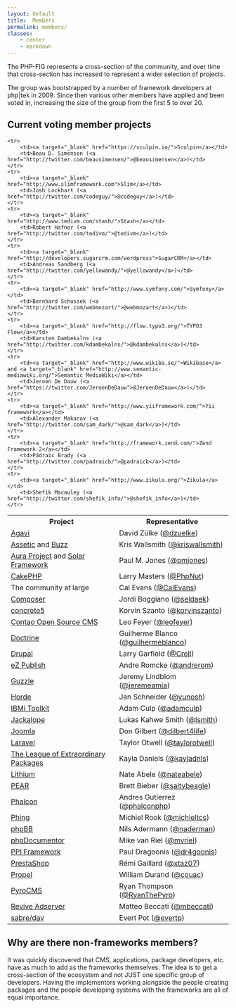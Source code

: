 ```yaml
---
layout: default
title:  Members
permalink: members/
classes:
    - center
    - markdown
---
```


<p>The PHP-FIG represents a cross-section of the community, and over time that cross-section has increased to represent a wider selection of projects.</p>
<p>The group was bootstrapped by a number of framework developers at php|tek in 2009. Since then various other members have applied and been voted in, increasing the size of the group from the first 5 to over 20.</p>

<h2 class="table_title">Current voting member projects</h2>
<table>
    <tr>
        <th>Project</th>
        <th>Representative</th>
    </tr>
    <tr>
        <td><a target="_blank" href="http://www.agavi.org/">Agavi</a></td>
        <td>David Zülke (<a href="http://twitter.com/dzuelke/">@dzuelke</a>)</td>
    </tr>
    <tr>
        <td><a target="_blank" href="http://github.com/kriswallsmith/assetic/">Assetic</a> and <a target="_blank" href="https://github.com/kriswallsmith/Buzz">Buzz</a></td>
        <td>Kris Wallsmith (<a href="http://twitter.com/kriswallsmith/">@kriswallsmith</a>)</td>
    </tr>
    <tr>
        <td><a target="_blank" href="http://auraphp.github.com/">Aura Project</a> and <a target="_blank" href="http://solarphp.com/">Solar Framework</a></td>
        <td>Paul M. Jones (<a href="http://twitter.com/pmjones/">@pmjones</a>)</td>
    </tr>
    <tr>
        <td><a target="_blank" href="http://cakephp.org/">CakePHP</a></td>
        <td>Larry Masters (<a href="http://twitter.com/PhpNut/">@PhpNut</a>)</td>
    </tr>
    <tr>
        <td>The community at large</td>
        <td>Cal Evans (<a href="http://twitter.com/CalEvans/">@CalEvans</a>)</td>
    </tr>
    <tr>
        <td><a target="_blank" href="http://getcomposer.org/">Composer</a></td>
        <td>Jordi Boggiano (<a href="http://twitter.com/seldaek/">@seldaek</a>)</td>
    </tr>
    <tr>
        <td><a target="_blank" href="http://www.concrete5.org/">concrete5</a></td>
        <td>Korvin Szanto (<a href="http://twitter.com/korvinszanto/">@korvinszanto</a>)</td>
    </tr>
    <tr>
        <td><a target="_blank" href="https://contao.org">Contao Open Source CMS</a></td>
        <td>Leo Feyer (<a href="http://twitter.com/leofeyer/">@leofeyer</a>)</td>
    </tr>
    <tr>
        <td><a target="_blank" href="http://www.doctrine-project.org">Doctrine</a></td>
        <td>Guilherme Blanco (<a href="http://twitter.com/guilhermeblanco/">@guilhermeblanco</a>)</td>
    </tr>
    <tr>
        <td><a target="_blank" href="http://drupal.org">Drupal</a></td>
        <td>Larry Garfield (<a href="http://twitter.com/Crell/">@Crell</a>)</td>
    </tr>
    <tr>
        <td><a target="_blank" href="http://ez.no/">eZ Publish</a></td>
        <td>Andre Romcke (<a href="http://twitter.com/andrerom/">@andrerom</a>)</td>
    </tr>
    <tr>
        <td><a target="_blank" href="http://www.guzzlephp.com/">Guzzle</a></td>
        <td>Jeremy Lindblom (<a href="https://twitter.com/jeremeamia/">@jeremeamia</a>)</td>
    </tr>
    <tr>
        <td><a target="_blank" href="http://www.horde.org/">Horde</a></td>
        <td>Jan Schneider (<a href="https://twitter.com/yunosh">@yunosh</a>)</td>
    </tr>
    <tr>
        <td><a target="_blank" href="https://github.com/zendtech/IbmiToolkit/">IBMi Toolkit</a></td>
        <td>Adam Culp (<a href="https://twitter.com/adamculp">@adamculp</a>)</td>
    </tr>
    <tr>
        <td><a target="_blank" href="http://jackalope.github.com">Jackalope</a></td>
        <td>Lukas Kahwe Smith (<a href="http://twitter.com/lsmith">@lsmith</a>)</td>
    </tr>
    <tr>
        <td><a target="_blank" href="http://www.joomla.org/">Joomla</a></td>
        <td>Don Gilbert (<a href="http://twitter.com/dilbert4life/">@dilbert4life</a>)</td>
    </tr>
    <tr>
        <td><a target="_blank" href="http://laravel.com/">Laravel</a></td>
        <td>Taylor Otwell (<a href="http://twitter.com/taylorotwell/">@taylorotwell</a>)</td>
    </tr>
    <tr>
        <td><a target="_blank" href="http://thephpleague.com">The League of Extraordinary Packages</a></td>
        <td>Kayla Daniels (<a href="https://twitter.com/kayladnls">@kayladnls</a>)</td>
    </tr>
    <tr>
        <td><a target="_blank" href="http://li3.me/">Lithium</a></td>
        <td>Nate Abele (<a href="http://twitter.com/nateabele/">@nateabele</a>)</td>
    </tr>
    <tr>
        <td><a target="_blank" href="http://pear.php.net/">PEAR</a></td>
        <td>Brett Bieber (<a href="http://twitter.com/saltybeagle/">@saltybeagle</a>)</td>
    </tr>
    <tr>
        <td><a target="_blank" href="http://www.phalconphp.com/">Phalcon</a></td>
        <td>Andres Gutierrez (<a href="http://twitter.com/phalconphp/">@phalconphp</a>)</td>
    </tr>
    <tr>
        <td><a target="_blank" href="http://www.phing.info/">Phing</a></td>
        <td>Michiel Rook (<a href="http://twitter.com/michieltcs/">@michieltcs</a>)</td>
    </tr>
    <tr>
        <td><a target="_blank" href="http://www.phpbb.com/">phpBB</a></td>
        <td>Nils Adermann (<a href="http://twitter.com/naderman/">@naderman</a>)</td>
    </tr>
    <tr>
        <td><a target="_blank" href="http://www.phpdoc.org/">phpDocumentor</a></td>
        <td>Mike van Riel (<a href="http://twitter.com/mvriel/">@mvriel</a>)</td>
    </tr>
    <tr>
        <td><a target="_blank" href="http://www.ppi.io/">PPI Framework</a></td>
        <td>Paul Dragoonis (<a href="http://twitter.com/dr4goonis/">@dr4goonis</a>)</td>
    </tr>
    <tr>
        <td><a target="_blank" href="http://www.prestashop.com/">PrestaShop</a></td>
        <td>R&eacute;mi Gaillard (<a href="http://twitter.com/xtaz07/">@xtaz07</a>)</td>
    </tr>
    <tr>
        <td><a target="_blank" href="http://www.propelorm.org/">Propel</a></td>
        <td>William Durand (<a href="http://twitter.com/couac/">@couac</a>)</td>
    </tr>
    <tr>
        <td><a target="_blank" href="http://www.pyrocms.com/">PyroCMS</a></td>
        <td>Ryan Thompson (<a href="http://twitter.com/RyanThePyro/">@RyanThePyro</a>)</td>
    </tr>
    <tr>
        <td><a target="_blank" href="http://www.revive-adserver.com/">Revive Adserver</a></td>
        <td>Matteo Beccati (<a href="http://twitter.com/mbeccati/">@mbeccati</a>)</td>
    </tr>
    <tr>
        <td><a target="_blank" href="http://sabre.io/">sabre/dav</a></td>
        <td>Evert Pot (<a href="http://twitter.com/evertp/">@evertp</a>)</td>
    </tr>

    <tr>
        <td><a target="_blank" href="https://sculpin.io/">Sculpin</a></td>
        <td>Beau D. Simensen (<a href="http://twitter.com/beausimensen/">@beausimensen</a>)</td>
    </tr>
    <tr>
        <td><a target="_blank" href="http://www.slimframework.com">Slim</a></td>
        <td>Josh Lockhart (<a href="http://twitter.com/codeguy/">@codeguy</a>)</td>
    </tr>
    <tr>
        <td><a target="_blank" href="http://www.tedivm.com/stash/">Stash</a></td>
        <td>Robert Hafner (<a href="http://twitter.com/tedivm/">@tedivm</a>)</td>
    </tr>
    <tr>
        <td><a target="_blank" href="http://developers.sugarcrm.com/wordpress">SugarCRM</a></td>
        <td>Andreas Sandberg (<a href="http://twitter.com/yellowandy/">@yellowandy</a>)</td>
    </tr>
    <tr>
        <td><a target="_blank" href="http://www.symfony.com/">Symfony</a></td>
        <td>Bernhard Schussek (<a href="http://twitter.com/webmozart/">@webmozart</a>)</td>
    </tr>
    <tr>
        <td><a target="_blank" href="http://flow.typo3.org/">TYPO3 Flow</a></td>
        <td>Karsten Dambekalns (<a href="http://twitter.com/kdambekalns/">@kdambekalns</a>)</td>
    </tr>
    <tr>
        <td><a target="_blank" href="http://www.wikiba.se/">Wikibase</a> and <a target="_blank" href="http://www.semantic-mediawiki.org/">Semantic MediaWiki</a></td>
        <td>Jeroen De Dauw (<a href="https://twitter.com/JeroenDeDauw">@JeroenDeDauw</a>)</td>
    </tr>
    <tr>
        <td><a target="_blank" href="http://www.yiiframework.com/">Yii framework</a></td>
        <td>Alexander Makarov (<a href="http://twitter.com/sam_dark/">@sam_dark</a>)</td>
    </tr>
    <tr>
        <td><a target="_blank" href="http://framework.zend.com/">Zend Framework 2</a></td>
        <td>Pádraic Brady (<a href="http://twitter.com/padraicb/">@padraicb</a>)</td>
    </tr>
    <tr>
        <td><a target="_blank" href="http://www.zikula.org/">Zikula</a></td>
        <td>Shefik Macauley (<a href="http://twitter.com/shefik_info/">@shefik_info</a>)</td>
    </tr>
</table>

<h2>Why are there non-frameworks members?</h2>
<p>It was quickly discovered that CMS, applications, package developers, etc. have as much to add as the frameworks themselves. The idea is to get a cross-section of the ecosystem and not JUST one specific group of developers. Having the implementors working alongside the people creating packages and the people developing systems with the frameworks are all of equal importance.</p>